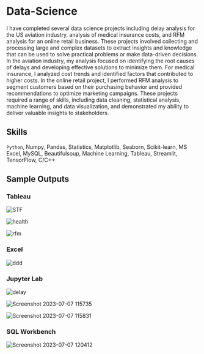 # Data-Science
I have completed several data science projects including delay analysis for the US aviation industry, analysis of medical insurance costs, and RFM analysis for an online retail business. These projects involved collecting and processing large and complex datasets to extract insights and knowledge that can be used to solve practical problems or make data-driven decisions. In the aviation industry, my analysis focused on identifying the root causes of delays and developing effective solutions to minimize them. For medical insurance, I analyzed cost trends and identified factors that contributed to higher costs. In the online retail project, I performed RFM analysis to segment customers based on their purchasing behavior and provided recommendations to optimize marketing campaigns. These projects required a range of skills, including data cleaning, statistical analysis, machine learning, and data visualization, and demonstrated my ability to deliver valuable insights to stakeholders.

## Skills
`Python`, Numpy, Pandas, Statistics, Matplotlib, Seaborn, Scikit-learn, MS Excel, MySQL, Beautifulsoup, Machine Learning, Tableau, Streamlit, TensorFlow, C/C++

## Sample Outputs
### Tableau
![STF](https://github.com/hari2533/Data-Science/assets/117154174/52fdbb8c-df5d-4eb8-a860-9c7908520ec1)

![health](https://github.com/hari2533/Data-Science/assets/117154174/c3e89d8d-d6d7-48b9-8ba9-23b7ac6e7d9e)

![rfm](https://github.com/hari2533/Data-Science/assets/117154174/aa419301-5a6c-41a7-9131-268808e24cef)

### Excel
![ddd](https://github.com/hari2533/Data-Science/assets/117154174/2a89f79f-00f7-462d-81c6-f8ab000d8b09)

### Jupyter Lab
![delay](https://github.com/hari2533/Data-Science/assets/117154174/46e73138-e9d8-442a-a0a6-98f9d11e1654)

![Screenshot 2023-07-07 115735](https://github.com/hari2533/Data-Science/assets/117154174/6f4d7128-dae8-40db-b107-f51e679c04f7)

![Screenshot 2023-07-07 115831](https://github.com/hari2533/Data-Science/assets/117154174/050ff3f4-8281-4c1b-a71f-d1948f089e6b)

### SQL Workbench
![Screenshot 2023-07-07 120412](https://github.com/hari2533/Data-Science/assets/117154174/22b20b75-c030-4857-ba92-31a4b266754d)



